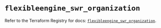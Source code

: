 # `flexibleengine_swr_organization`

Refer to the Terraform Registry for docs: [`flexibleengine_swr_organization`](https://registry.terraform.io/providers/flexibleenginecloud/flexibleengine/1.46.0/docs/resources/swr_organization).

